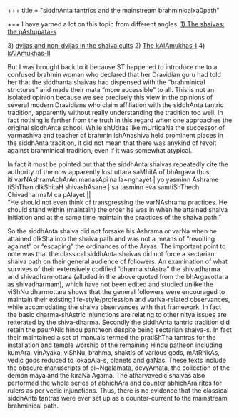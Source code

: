 +++
title = "siddhAnta tantrics and the mainstream brahminicalxa0path"

+++
I have yarned a lot on this topic from different angles: [1) The
shaivas: the
pAshupata-s](http://manollasa.blogspot.com/2006/05/shaivas-pashupata-s.html)
  
3\) [dvijas and non-dvijas in the shaiva
cults](http://manollasa.blogspot.com/2005/03/dvijas-and-non-dvijas-in-shaiva-cults.html)
2) [The
kAlAmukhas-I](http://manollasa.blogspot.com/2005/02/kalamukhas-i.html)
[](http://manollasa.blogspot.com/2005/02/kalamukhas-i.html)4)
[kAlAmukhas-II](http://manollasa.blogspot.com/2005/03/kalamukhas-ii.html)

But I was brought back to it because ST happened to introduce me to a
confused brahmin woman who declared that her Dravidian guru had told her
that the siddhanta shaivas had dispensed with the “brahminical
strictures” and made their mata “more accessible” to all. This is not an
isolated opinion because we see precisely this view in the opinions of
several modern Dravidians who claim affiliation with the siddhAnta
tantric tradition, apparently without really understanding the tradition
too well. In fact nothing is farther from the truth in this regard when
one approaches the original siddhAnta school. While shUdras like
mUrtigaNa the successor of varmashiva and teacher of brahmin ishAnashiva
held prominent places in the siddhAnta tradition, it did not mean that
there was anykind of revolt against brahminical tradition, even if it
was somewhat atypical.

In fact it must be pointed out that the siddhAnta shaivas repeatedly
cite the authority of the now apparently lost uttara saMhitA of bhArgava
thus:  
iti varNAshramAchArAn manasApi na la\~nghayet | yo yasminn Ashrame
tiShThan dIkShitaH shivashAsane | sa tasminn eva samtiShThech
ChivadharmaM ca pAlayet ||  
“He should not even think of transgressing the varNAshrama practices. He
should stand within (maintain) the order he was in when he attained
shaiva initiation and at the same time maintain the practices of the
shaiva path.”

So the siddhAnta shaiva did not forsake his Ashrama or varNa when he
attained dIkSha into the shaiva path and was not a means of “revolting
against” or “escaping” the ordinances of the Aryas. The important point
to note was that the classical siddhAnta shaivas did not force a
sectarian shaiva path on their general audience of followers. An
examination of what survives of their extensively codified “dharma
shAstra” the shivadharma and shivadharmottara (alluded in the above
quoted from the bhArgavottara as shivadharmam), which have not been
edited and studied unlike the viShNu dharmottara shows that the general
followers were encouraged to maintain their existing
life-style/profession and varNa-related observances, while accomodating
the shaiva observances with that framework. In fact the basic
dharma-shAstric injunctions are relating to other nitya issues are
reiterated by the shiva-dharma. Secondly the siddhAnta tantric tradition
did retain the paurANic hindu pantheon despite being sectarian shaiva-s.
In fact their maintained a set of manuals termed the pratiShTha tantras
for the installation and temple worship of the remaining Hindu patheon
including kumAra, vinAyaka, viShNu, brahma, shaktIs of various gods,
mAtR^ikAs, vedic gods reduced to lokapAla-s, planets and gaNas. These
texts include the obscure manuscripts of pi\~Ngalamata, devyAmata, the
collection of the demon maya and the kiraNa Agama. The atharvavedic
shaivas also performed the whole series of abhichAra and counter
abhichAra rites for rulers as per vedic injunctions. Thus, there is no
evidence that the classical siddhAnta tantras were ever set up as a
counter-current to the mainstream brahminical path.

